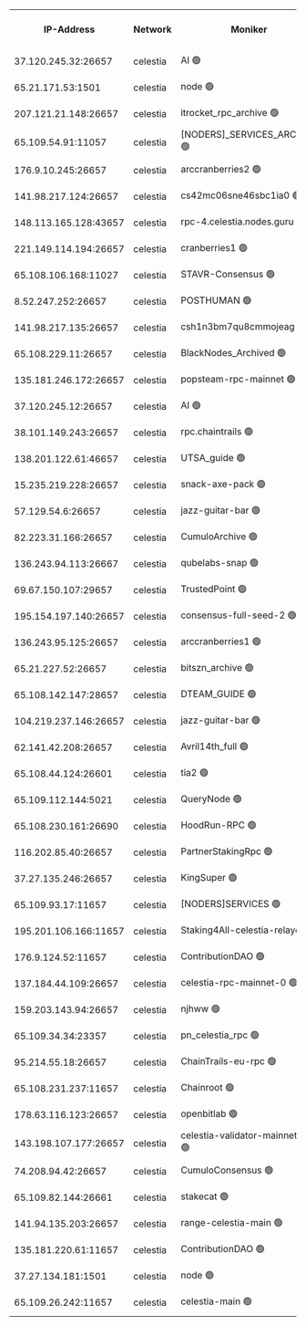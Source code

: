 


<table><tr><th>IP-Address</th><th>Network</th><th>Moniker</th><th>Latest Block Height</th><th>Earliest Block Height</th><th>Catching Up</th><th>Tx Index</th><th>Voting Power</th><th>Version</th><th>Scan Time</th></tr><tr><td>37.120.245.32:26657</td><td>celestia</td><td>AI 🟢</td><td>2952598</td><td>1</td><td>False</td><td>off</td><td>0</td><td>3.0.2</td><td>2024-12-06T22:50:23.248566954UTC</td></tr><tr><td>65.21.171.53:1501</td><td>celestia</td><td>node 🟢</td><td>2952598</td><td>1</td><td>False</td><td>on</td><td>0</td><td>3.0.2</td><td>2024-12-06T22:50:23.695775120UTC</td></tr><tr><td>207.121.21.148:26657</td><td>celestia</td><td>itrocket_rpc_archive 🟢</td><td>2952602</td><td>1</td><td>False</td><td>on</td><td>0</td><td>3.0.2</td><td>2024-12-06T22:51:01.488921158UTC</td></tr><tr><td>65.109.54.91:11057</td><td>celestia</td><td>[NODERS]_SERVICES_ARCHIVE 🟢</td><td>2952604</td><td>1</td><td>False</td><td>on</td><td>0</td><td>2.3.1</td><td>2024-12-06T22:51:31.097497226UTC</td></tr><tr><td>176.9.10.245:26657</td><td>celestia</td><td>arccranberries2 🟢</td><td>2952606</td><td>1</td><td>False</td><td>on</td><td>0</td><td>3.0.2</td><td>2024-12-06T22:51:52.544326525UTC</td></tr><tr><td>141.98.217.124:26657</td><td>celestia</td><td>cs42mc06sne46sbc1ia0 🟢</td><td>2952606</td><td>1</td><td>False</td><td>on</td><td>0</td><td>3.0.2</td><td>2024-12-06T22:51:57.523071234UTC</td></tr><tr><td>148.113.165.128:43657</td><td>celestia</td><td>rpc-4.celestia.nodes.guru 🟢</td><td>2952608</td><td>1</td><td>False</td><td>on</td><td>0</td><td>3.0.2</td><td>2024-12-06T22:52:16.996130834UTC</td></tr><tr><td>221.149.114.194:26657</td><td>celestia</td><td>cranberries1 🟢</td><td>2952609</td><td>1</td><td>False</td><td>on</td><td>0</td><td>3.0.2</td><td>2024-12-06T22:52:30.781569673UTC</td></tr><tr><td>65.108.106.168:11027</td><td>celestia</td><td>STAVR-Consensus 🟢</td><td>2952609</td><td>1</td><td>False</td><td>on</td><td>0</td><td>2.3.1</td><td>2024-12-06T22:52:33.277478898UTC</td></tr><tr><td>8.52.247.252:26657</td><td>celestia</td><td>POSTHUMAN 🟢</td><td>2952614</td><td>1</td><td>False</td><td>on</td><td>0</td><td>2.3.1</td><td>2024-12-06T22:53:32.145742514UTC</td></tr><tr><td>141.98.217.135:26657</td><td>celestia</td><td>csh1n3bm7qu8cmmojeag 🟢</td><td>2952614</td><td>1</td><td>False</td><td>on</td><td>0</td><td>3.0.2</td><td>2024-12-06T22:53:32.608179693UTC</td></tr><tr><td>65.108.229.11:26657</td><td>celestia</td><td>BlackNodes_Archived 🟢</td><td>2952615</td><td>1</td><td>False</td><td>on</td><td>0</td><td>3.0.2</td><td>2024-12-06T22:53:37.681340517UTC</td></tr><tr><td>135.181.246.172:26657</td><td>celestia</td><td>popsteam-rpc-mainnet 🟢</td><td>2952618</td><td>1</td><td>False</td><td>on</td><td>0</td><td>3.0.2</td><td>2024-12-06T22:54:15.487433952UTC</td></tr><tr><td>37.120.245.12:26657</td><td>celestia</td><td>AI 🟢</td><td>2952619</td><td>1</td><td>False</td><td>off</td><td>0</td><td>3.0.2</td><td>2024-12-06T22:54:26.146207777UTC</td></tr><tr><td>38.101.149.243:26657</td><td>celestia</td><td>rpc.chaintrails 🟢</td><td>2952619</td><td>1</td><td>False</td><td>on</td><td>0</td><td>2.3.1</td><td>2024-12-06T22:54:33.674261816UTC</td></tr><tr><td>138.201.122.61:46657</td><td>celestia</td><td>UTSA_guide 🟢</td><td>2952622</td><td>1</td><td>False</td><td>on</td><td>0</td><td>3.0.2</td><td>2024-12-06T22:55:01.829227416UTC</td></tr><tr><td>15.235.219.228:26657</td><td>celestia</td><td>snack-axe-pack 🟢</td><td>2952622</td><td>1</td><td>False</td><td>off</td><td>0</td><td>2.3.1</td><td>2024-12-06T22:55:02.756900672UTC</td></tr><tr><td>57.129.54.6:26657</td><td>celestia</td><td>jazz-guitar-bar 🟢</td><td>2952622</td><td>1</td><td>False</td><td>off</td><td>0</td><td>2.3.1</td><td>2024-12-06T22:55:09.300388916UTC</td></tr><tr><td>82.223.31.166:26657</td><td>celestia</td><td>CumuloArchive 🟢</td><td>2952623</td><td>1</td><td>False</td><td>on</td><td>0</td><td>3.0.2</td><td>2024-12-06T22:55:14.078986046UTC</td></tr><tr><td>136.243.94.113:26667</td><td>celestia</td><td>qubelabs-snap 🟢</td><td>2952625</td><td>1</td><td>False</td><td>on</td><td>0</td><td>3.0.2</td><td>2024-12-06T22:55:35.891054489UTC</td></tr><tr><td>69.67.150.107:29657</td><td>celestia</td><td>TrustedPoint 🟢</td><td>2952626</td><td>1</td><td>False</td><td>on</td><td>0</td><td>3.0.2</td><td>2024-12-06T22:55:51.066894835UTC</td></tr><tr><td>195.154.197.140:26657</td><td>celestia</td><td>consensus-full-seed-2 🟢</td><td>2952628</td><td>1</td><td>False</td><td>off</td><td>0</td><td>2.3.1</td><td>2024-12-06T22:56:20.609524847UTC</td></tr><tr><td>136.243.95.125:26657</td><td>celestia</td><td>arccranberries1 🟢</td><td>2952629</td><td>1</td><td>False</td><td>on</td><td>0</td><td>3.0.2</td><td>2024-12-06T22:56:27.129790444UTC</td></tr><tr><td>65.21.227.52:26657</td><td>celestia</td><td>bitszn_archive 🟢</td><td>2952630</td><td>1</td><td>False</td><td>on</td><td>0</td><td>3.0.2</td><td>2024-12-06T22:56:34.166388004UTC</td></tr><tr><td>65.108.142.147:28657</td><td>celestia</td><td>DTEAM_GUIDE 🟢</td><td>2952633</td><td>1</td><td>False</td><td>on</td><td>0</td><td>2.3.1</td><td>2024-12-06T22:57:12.332643780UTC</td></tr><tr><td>104.219.237.146:26657</td><td>celestia</td><td>jazz-guitar-bar 🟢</td><td>2952634</td><td>1</td><td>False</td><td>off</td><td>0</td><td>2.3.1</td><td>2024-12-06T22:57:24.128556342UTC</td></tr><tr><td>62.141.42.208:26657</td><td>celestia</td><td>Avril14th_full 🟢</td><td>2952636</td><td>1</td><td>False</td><td>on</td><td>0</td><td>3.0.2</td><td>2024-12-06T22:57:53.408346919UTC</td></tr><tr><td>65.108.44.124:26601</td><td>celestia</td><td>tia2 🟢</td><td>2371494</td><td>339581</td><td>False</td><td>on</td><td>0</td><td>1.3.0</td><td>2024-12-06T22:50:40.596323163UTC</td></tr><tr><td>65.109.112.144:5021</td><td>celestia</td><td>QueryNode 🟢</td><td>2371494</td><td>1406226</td><td>False</td><td>off</td><td>0</td><td>1.7.0</td><td>2024-12-06T22:55:16.557552952UTC</td></tr><tr><td>65.108.230.161:26690</td><td>celestia</td><td>HoodRun-RPC 🟢</td><td>2371494</td><td>1537165</td><td>False</td><td>off</td><td>0</td><td>1.9.0</td><td>2024-12-06T22:57:21.239658609UTC</td></tr><tr><td>116.202.85.40:26657</td><td>celestia</td><td>PartnerStakingRpc 🟢</td><td>2371494</td><td>1588231</td><td>False</td><td>on</td><td>0</td><td>1.9.0</td><td>2024-12-06T22:50:40.905484767UTC</td></tr><tr><td>37.27.135.246:26657</td><td>celestia</td><td>KingSuper 🟢</td><td>2371494</td><td>1814358</td><td>False</td><td>off</td><td>0</td><td>1.3.0</td><td>2024-12-06T22:51:37.695219204UTC</td></tr><tr><td>65.109.93.17:11657</td><td>celestia</td><td>[NODERS]SERVICES 🟢</td><td>2952620</td><td>2371581</td><td>False</td><td>on</td><td>0</td><td>2.1.2</td><td>2024-12-06T22:54:45.979031125UTC</td></tr><tr><td>195.201.106.166:11657</td><td>celestia</td><td>Staking4All-celestia-relayer 🟢</td><td>2952637</td><td>2399575</td><td>False</td><td>off</td><td>0</td><td>2.1.2</td><td>2024-12-06T22:58:05.080812754UTC</td></tr><tr><td>176.9.124.52:11657</td><td>celestia</td><td>ContributionDAO 🟢</td><td>2952629</td><td>2419178</td><td>False</td><td>on</td><td>0</td><td>2.1.2</td><td>2024-12-06T22:56:29.558819538UTC</td></tr><tr><td>137.184.44.109:26657</td><td>celestia</td><td>celestia-rpc-mainnet-0 🟢</td><td>2952620</td><td>2517150</td><td>False</td><td>on</td><td>0</td><td>2.3.1</td><td>2024-12-06T22:54:45.561368405UTC</td></tr><tr><td>159.203.143.94:26657</td><td>celestia</td><td>njhww 🟢</td><td>2952610</td><td>2831649</td><td>False</td><td>off</td><td>0</td><td>3.0.2</td><td>2024-12-06T22:52:45.273330594UTC</td></tr><tr><td>65.109.34.34:23357</td><td>celestia</td><td>pn_celestia_rpc 🟢</td><td>2952618</td><td>2831657</td><td>False</td><td>on</td><td>0</td><td>3.0.2</td><td>2024-12-06T22:54:13.035297950UTC</td></tr><tr><td>95.214.55.18:26657</td><td>celestia</td><td>ChainTrails-eu-rpc 🟢</td><td>2952636</td><td>2832001</td><td>False</td><td>on</td><td>0</td><td>3.0.2</td><td>2024-12-06T22:57:53.875666374UTC</td></tr><tr><td>65.108.231.237:11657</td><td>celestia</td><td>Chainroot 🟢</td><td>2952606</td><td>2868575</td><td>False</td><td>on</td><td>0</td><td>2.1.2</td><td>2024-12-06T22:51:52.961933751UTC</td></tr><tr><td>178.63.116.123:26657</td><td>celestia</td><td>openbitlab 🟢</td><td>2952601</td><td>2869487</td><td>False</td><td>on</td><td>0</td><td>3.0.2</td><td>2024-12-06T22:50:54.247652070UTC</td></tr><tr><td>143.198.107.177:26657</td><td>celestia</td><td>celestia-validator-mainnet-1 🟢</td><td>2952621</td><td>2890613</td><td>False</td><td>off</td><td>0</td><td>2.3.1</td><td>2024-12-06T22:54:49.003806703UTC</td></tr><tr><td>74.208.94.42:26657</td><td>celestia</td><td>CumuloConsensus 🟢</td><td>2952609</td><td>2913001</td><td>False</td><td>on</td><td>0</td><td>3.0.2</td><td>2024-12-06T22:52:34.111438325UTC</td></tr><tr><td>65.109.82.144:26661</td><td>celestia</td><td>stakecat 🟢</td><td>2952620</td><td>2919001</td><td>False</td><td>on</td><td>0</td><td>2.1.2</td><td>2024-12-06T22:54:44.531420432UTC</td></tr><tr><td>141.94.135.203:26657</td><td>celestia</td><td>range-celestia-main 🟢</td><td>2952600</td><td>2928054</td><td>False</td><td>on</td><td>0</td><td>2.1.2</td><td>2024-12-06T22:50:43.407317003UTC</td></tr><tr><td>135.181.220.61:11657</td><td>celestia</td><td>ContributionDAO 🟢</td><td>2952615</td><td>2946334</td><td>False</td><td>off</td><td>0</td><td>2.1.2</td><td>2024-12-06T22:53:35.095755166UTC</td></tr><tr><td>37.27.134.181:1501</td><td>celestia</td><td>node 🟢</td><td>2952612</td><td>2949837</td><td>False</td><td>off</td><td>0</td><td>2.3.1</td><td>2024-12-06T22:53:02.421650562UTC</td></tr><tr><td>65.109.26.242:11657</td><td>celestia</td><td>celestia-main 🟢</td><td>2952623</td><td>2949936</td><td>False</td><td>on</td><td>0</td><td>3.0.2</td><td>2024-12-06T22:55:21.159754103UTC</td></tr></table>